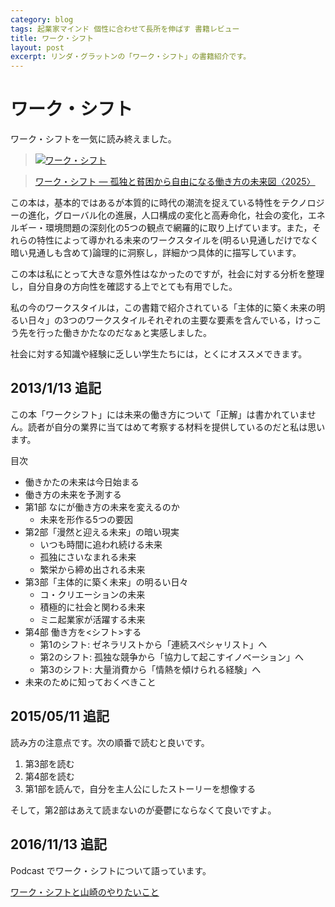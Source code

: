 ```yaml
---
category: blog
tags: 起業家マインド 個性に合わせて長所を伸ばす 書籍レビュー
title: ワーク・シフト
layout: post
excerpt: リンダ・グラットンの「ワーク・シフト」の書籍紹介です。
---
```

# ワーク・シフト

ワーク・シフトを一気に読み終えました。

> [![ワーク・シフト](//ws-fe.amazon-adsystem.com/widgets/q?_encoding=UTF8&ASIN=4833420163&Format=_SL160_&ID=AsinImage&MarketPlace=JP&ServiceVersion=20070822&WS=1&tag=zacky1972-22 "ワーク・シフト ― 孤独と貧困から自由になる働き方の未来図〈2025〉")](//www.amazon.co.jp/gp/product/4833420163/ref=as_li_ss_il?ie=UTF8&camp=247&creative=7399&creativeASIN=4833420163&linkCode=as2&tag=zacky1972-22)

> [ワーク・シフト ― 孤独と貧困から自由になる働き方の未来図〈2025〉](//www.amazon.co.jp/gp/product/4833420163/ref=as_li_ss_il?ie=UTF8&camp=247&creative=7399&creativeASIN=4833420163&linkCode=as2&tag=zacky1972-22)


この本は，基本的ではあるが本質的に時代の潮流を捉えている特性をテクノロジーの進化，グローバル化の進展，人口構成の変化と高寿命化，社会の変化，エネルギー・環境問題の深刻化の5つの観点で網羅的に取り上げています。また，それらの特性によって導かれる未来のワークスタイルを(明るい見通しだけでなく暗い見通しも含めて)論理的に洞察し，詳細かつ具体的に描写しています。

この本は私にとって大きな意外性はなかったのですが，社会に対する分析を整理し，自分自身の方向性を確認する上でとても有用でした。

私の今のワークスタイルは，この書籍で紹介されている「主体的に築く未来の明るい日々」の3つのワークスタイルそれぞれの主要な要素を含んでいる，けっこう先を行った働きかたなのだなぁと実感しました。

社会に対する知識や経験に乏しい学生たちには，とくにオススメできます。

## 2013/1/13 追記

この本「ワークシフト」には未来の働き方について「正解」は書かれていません。読者が自分の業界に当てはめて考察する材料を提供しているのだと私は思います。

目次

* 働きかたの未来は今日始まる
* 働き方の未来を予測する
* 第1部 なにが働き方の未来を変えるのか
	* 未来を形作る5つの要因
* 第2部「漫然と迎える未来」の暗い現実
	* いつも時間に追われ続ける未来
	* 孤独にさいなまれる未来
	* 繁栄から締め出される未来
* 第3部「主体的に築く未来」の明るい日々
	* コ・クリエーションの未来
	* 積極的に社会と関わる未来
	* ミニ起業家が活躍する未来
* 第4部 働き方を<シフト>する
	* 第1のシフト: ゼネラリストから「連続スペシャリスト」へ
	* 第2のシフト: 孤独な競争から「協力して起こすイノベーション」へ
	* 第3のシフト: 大量消費から「情熱を傾けられる経験」へ
* 未来のために知っておくべきこと

## 2015/05/11 追記

読み方の注意点です。次の順番で読むと良いです。

1. 第3部を読む
2. 第4部を読む
3. 第1部を読んで，自分を主人公にしたストーリーを想像する

そして，第2部はあえて読まないのが憂鬱にならなくて良いですよ。

## 2016/11/13 追記

Podcast でワーク・シフトについて語っています。

[ワーク・シフトと山崎のやりたいこと](https://zacky1972.github.io/talks/#Podcast17)

